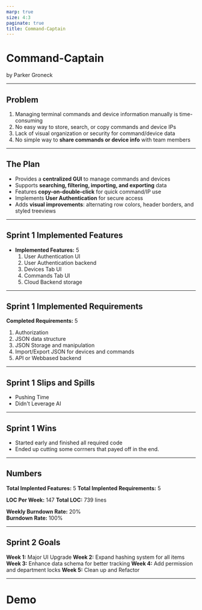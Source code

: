 ```yaml
---
marp: true
size: 4:3
paginate: true
title: Command-Captain
---
```


# Command-Captain
by Parker Groneck

---
## Problem

1. Managing terminal commands and device information manually is time-consuming  
2. No easy way to store, search, or copy commands and device IPs  
3. Lack of visual organization or security for command/device data  
4. No simple way to **share commands or device info** with team members  

---
## The Plan

- Provides a **centralized GUI** to manage commands and devices
- Supports **searching, filtering, importing, and exporting** data
- Features **copy-on-double-click** for quick command/IP use
- Implements **User Authentication** for secure access
- Adds **visual improvements**: alternating row colors, header borders, and styled treeviews

---

## Sprint 1 Implemented Features

- **Implemented Features:** 5
  1. User Authentication UI
  2. User Authentication backend
  3. Devices Tab UI
  4. Commands Tab UI
  5. Cloud Backend storage


---
## Sprint 1 Implemented Requirements

**Completed Requirements:** 5
  1. Authorization
  2. JSON data structure
  3. JSON Storage and manipulation
  4. Import/Export JSON for devices and commands
  5. API or Webbased backend 
   
---

## Sprint 1 Slips and Spills

- Pushing Time
- Didn't Leverage AI
  
---

## Sprint 1 Wins

- Started early and finished all required code
- Ended up cutting some corrners that payed off in the end.
  
---

## Numbers

**Total Implented Features:** 5
**Total Implented Requirements:** 5

**LOC Per Week:** 147
**Total LOC:** 739 lines

**Weekly Burndown Rate:** 20%  
**Burndown Rate:** 100%

---

## Sprint 2 Goals

**Week 1:** Major UI Upgrade
**Week 2:** Expand hashing system for all items
**Week 3:** Enhance data schema for better tracking
**Week 4:** Add permission and department locks
**Week 5:** Clean up and Refactor

---

# Demo